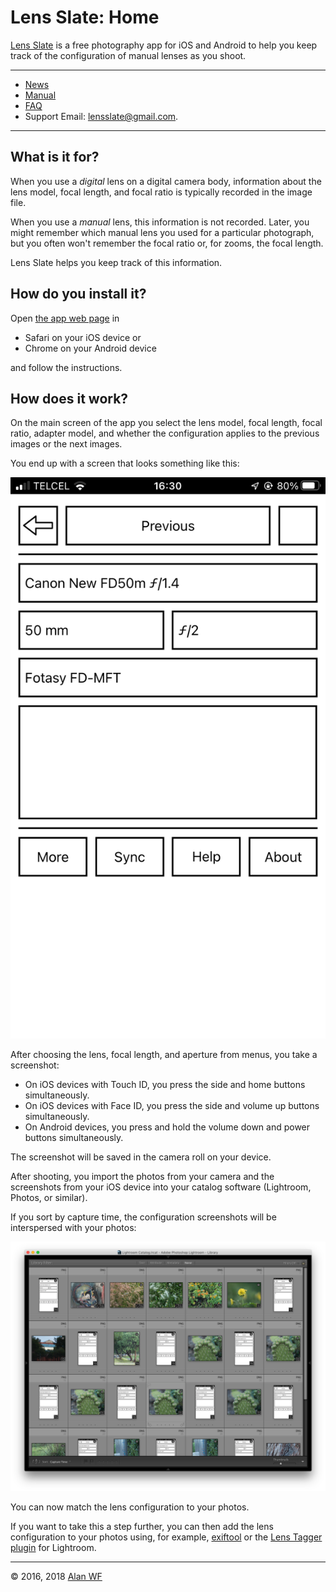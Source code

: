 # Lens Slate: Home

[Lens Slate](index.html) is a free photography app for iOS and Android to help you keep track of the configuration of manual lenses as you shoot.

<hr/>

* [News](news.html)
* [Manual](manual.html)
* [FAQ](faq.html)
* Support Email: [lensslate@gmail.com](mailto:lensslate@gmail.com).

<hr/>

## What is it for?

When you use a _digital_ lens on a digital camera body, information about the lens model, focal length, and focal ratio is typically  recorded in the image file. 

When you use a _manual_ lens, this information is not recorded. Later, you might remember which manual lens you used for a particular photograph, but you often won't remember the focal ratio or, for zooms, the focal length. 

Lens Slate helps you keep track of this information.

## How do you install it?

Open [the app web page](app.html) in 

* Safari on your iOS device or
* Chrome on your Android device

and follow the instructions.

## How does it work?

On the main screen of the app you select the lens model, focal length, focal ratio, adapter model, and whether the configuration applies to the previous images or the next images. 

You end up with a screen that looks something like this:

  <a href="images/main-screen.png"><img class="center" src="images/main-screen.png"/></a>
 
After choosing the lens, focal length, and aperture from menus, you take a
screenshot:

* On iOS devices with Touch ID, you press the side and home buttons simultaneously.
* On iOS devices with Face ID, you press the side and volume up buttons simultaneously.
* On Android devices, you press and hold the volume down and power buttons simultaneously.

The screenshot will be saved in the camera roll on your device.

After shooting, you import the photos from your camera and
the screenshots from your iOS device into your catalog software (Lightroom,
Photos, or similar). 

If you sort by capture time, the
configuration screenshots will be interspersed with your photos:

  <a href="images/lightroom-example.png"><img class="center" src="images/lightroom-example.png"/></a>

You can now match the lens configuration to your photos.

If you want to take this a step further, you can then add the lens configuration to your photos using, for
example, [exiftool](https://exiftool.org/) or the [Lens Tagger plugin](https://www.lenstagger.com/) for Lightroom.

<hr/>

© 2016, 2018 [Alan WF](https://alanwf.com/)
